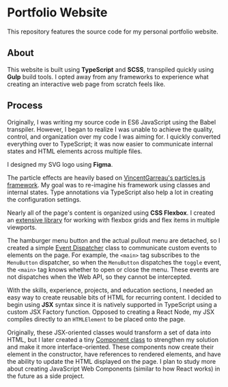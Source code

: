 # Portfolio Website
This repository features the source code for my personal portfolio website. 
## About
This website is built using **TypeScript** and **SCSS**, transpiled quickly using **Gulp** build tools. I opted away from any frameworks to experience what creating an interactive web page from scratch feels like.
## Process
Originally, I was writing my source code in ES6 JavaScript using the Babel transpiler. However, I began to realize I was unable to achieve the quality, control, and organization over my code I was aiming for. I quickly converted everything over to TypeScript; it was now easier to communicate internal states and HTML elements across multiple files.

I designed my SVG logo using **Figma**.

The particle effects are heavily based on [VincentGarreau's particles.js framework](https://github.com/VincentGarreau/particles.js). My goal was to re-imagine his framework using classes and internal states. Type annotations via TypeScript also help a lot in creating the configuration settings.

Nearly all of the page's content is organized using **CSS Flexbox**. I created an [extensive library](https://github.com/jackson-nestelroad/portfolio-website/blob/master/src/scss/General/Flex.scss) for working with flexbox grids and flex items in multiple viewports.

The hamburger menu button and the actual pullout menu are detached, so I created a simple [Event Dispatcher](https://github.com/jackson-nestelroad/portfolio-website/blob/master/src/ts/Modules/EventDispatcher.ts) class to communicate custom events to elements on the page. For example, the `<main>` tag subscribes to the `MenuButton` dispatcher, so when the `MenuButton` dispatches the `toggle` event, the `<main>` tag knows whether to open or close the menu. These events are not dispatches when the Web API, so they cannot be intercepted.

With the skills, experience, projects, and education sections, I needed an easy way to create reusable bits of HTML for recurring content. I decided to begin using **JSX** syntax since it is natively supported in TypeScript using a custom JSX Factory function. Opposed to creating a React Node, my JSX compiles directly to an `HTMLElement` to be placed onto the page.

Originally, these JSX-oriented classes would transform a set of data into HTML, but I later created a tiny [Component class](https://github.com/jackson-nestelroad/portfolio-website/blob/master/src/ts/Classes/Component/index.ts) to strengthen my solution and make it more interface-oriented. These components now create their element in the constructor, have references to rendered elements, and have the ability to update the HTML displayed on the page. I plan to study more about creating JavaScript Web Components (similar to how React works) in the future as a side project.
